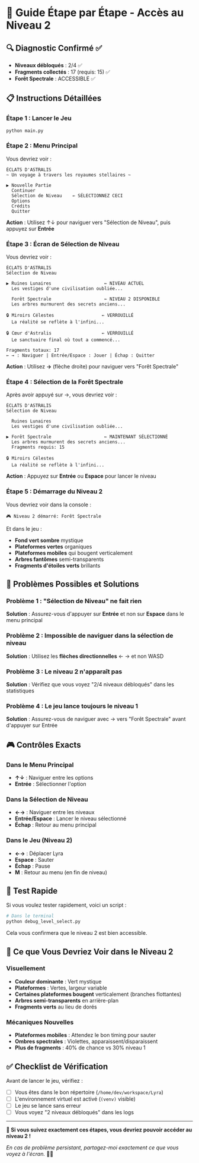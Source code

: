 # 🎯 Guide Étape par Étape - Accès au Niveau 2

## 🔍 Diagnostic Confirmé ✅
- **Niveaux débloqués** : 2/4 ✅
- **Fragments collectés** : 17 (requis: 15) ✅
- **Forêt Spectrale** : ACCESSIBLE ✅

## 📋 Instructions Détaillées

### Étape 1 : Lancer le Jeu
```bash
python main.py
```

### Étape 2 : Menu Principal
Vous devriez voir :
```
ÉCLATS D'ASTRALIS
~ Un voyage à travers les royaumes stellaires ~

▶ Nouvelle Partie
  Continuer
  Sélection de Niveau    ← SÉLECTIONNEZ CECI
  Options
  Crédits
  Quitter
```

**Action** : Utilisez ↑↓ pour naviguer vers "Sélection de Niveau", puis appuyez sur **Entrée**

### Étape 3 : Écran de Sélection de Niveau
Vous devriez voir :
```
ÉCLATS D'ASTRALIS
Sélection de Niveau

▶ Ruines Lunaires                    ← NIVEAU ACTUEL
  Les vestiges d'une civilisation oubliée...

  Forêt Spectrale                    ← NIVEAU 2 DISPONIBLE
  Les arbres murmurent des secrets anciens...

🔒 Miroirs Célestes                  ← VERROUILLÉ
  La réalité se reflète à l'infini...

🔒 Cœur d'Astralis                   ← VERROUILLÉ
  Le sanctuaire final où tout a commencé...

Fragments totaux: 17
← → : Naviguer | Entrée/Espace : Jouer | Échap : Quitter
```

**Action** : Utilisez **→** (flèche droite) pour naviguer vers "Forêt Spectrale"

### Étape 4 : Sélection de la Forêt Spectrale
Après avoir appuyé sur →, vous devriez voir :
```
ÉCLATS D'ASTRALIS
Sélection de Niveau

  Ruines Lunaires
  Les vestiges d'une civilisation oubliée...

▶ Forêt Spectrale                    ← MAINTENANT SÉLECTIONNÉ
  Les arbres murmurent des secrets anciens...
  Fragments requis: 15

🔒 Miroirs Célestes
  La réalité se reflète à l'infini...
```

**Action** : Appuyez sur **Entrée** ou **Espace** pour lancer le niveau

### Étape 5 : Démarrage du Niveau 2
Vous devriez voir dans la console :
```
🎮 Niveau 2 démarré: Forêt Spectrale
```

Et dans le jeu :
- **Fond vert sombre** mystique
- **Plateformes vertes** organiques
- **Plateformes mobiles** qui bougent verticalement
- **Arbres fantômes** semi-transparents
- **Fragments d'étoiles verts** brillants

## 🚨 Problèmes Possibles et Solutions

### Problème 1 : "Sélection de Niveau" ne fait rien
**Solution** : Assurez-vous d'appuyer sur **Entrée** et non sur **Espace** dans le menu principal

### Problème 2 : Impossible de naviguer dans la sélection de niveau
**Solution** : Utilisez les **flèches directionnelles** ← → et non WASD

### Problème 3 : Le niveau 2 n'apparaît pas
**Solution** : Vérifiez que vous voyez "2/4 niveaux débloqués" dans les statistiques

### Problème 4 : Le jeu lance toujours le niveau 1
**Solution** : Assurez-vous de naviguer avec → vers "Forêt Spectrale" avant d'appuyer sur Entrée

## 🎮 Contrôles Exacts

### Dans le Menu Principal
- **↑↓** : Naviguer entre les options
- **Entrée** : Sélectionner l'option

### Dans la Sélection de Niveau
- **←→** : Naviguer entre les niveaux
- **Entrée/Espace** : Lancer le niveau sélectionné
- **Échap** : Retour au menu principal

### Dans le Jeu (Niveau 2)
- **←→** : Déplacer Lyra
- **Espace** : Sauter
- **Échap** : Pause
- **M** : Retour au menu (en fin de niveau)

## 🔧 Test Rapide

Si vous voulez tester rapidement, voici un script :

```bash
# Dans le terminal
python debug_level_select.py
```

Cela vous confirmera que le niveau 2 est bien accessible.

## 🌲 Ce que Vous Devriez Voir dans le Niveau 2

### Visuellement
- **Couleur dominante** : Vert mystique
- **Plateformes** : Vertes, largeur variable
- **Certaines plateformes bougent** verticalement (branches flottantes)
- **Arbres semi-transparents** en arrière-plan
- **Fragments verts** au lieu de dorés

### Mécaniques Nouvelles
- **Plateformes mobiles** : Attendez le bon timing pour sauter
- **Ombres spectrales** : Violettes, apparaissent/disparaissent
- **Plus de fragments** : 40% de chance vs 30% niveau 1

## ✅ Checklist de Vérification

Avant de lancer le jeu, vérifiez :
- [ ] Vous êtes dans le bon répertoire (`/home/dev/workspace/Lyra`)
- [ ] L'environnement virtuel est activé (`(venv)` visible)
- [ ] Le jeu se lance sans erreur
- [ ] Vous voyez "2 niveaux débloqués" dans les logs

---

**🎯 Si vous suivez exactement ces étapes, vous devriez pouvoir accéder au niveau 2 !**

*En cas de problème persistant, partagez-moi exactement ce que vous voyez à l'écran.* 🌲✨ 